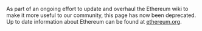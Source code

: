As part of an ongoing effort to update and overhaul the Ethereum wiki to make it more useful to our community, this page has now been deprecated. Up to date information about Ethereum can be found at [ethereum.org](https://ethereum.org).